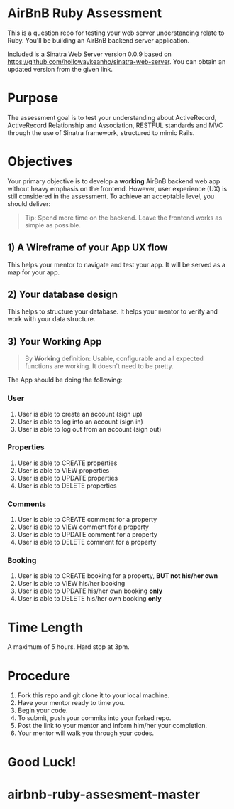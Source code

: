 # AirBnB Ruby Assessment
This is a question repo for testing your web server understanding relate to Ruby. You'll be building an AirBnB backend server application.

Included is a Sinatra Web Server version 0.0.9 based on https://github.com/hollowaykeanho/sinatra-web-server. You can obtain an updated version from the given link.

# Purpose
The assessment goal is to test your understanding about ActiveRecord, ActiveRecord Relationship and Association, RESTFUL standards and MVC through the use of Sinatra framework, structured to mimic Rails.

# Objectives
Your primary objective is to develop a **working** AirBnB backend web app without heavy emphasis on the frontend. However, user experience (UX) is still considered in the assessment. To achieve an acceptable level, you should deliver:

> Tip: 
> Spend more time on the backend. Leave the frontend works as simple as possible.

## 1) A Wireframe of your App UX flow
This helps your mentor to navigate and test your app. It will be served as a map for your app.

## 2) Your database design
This helps to structure your database. It helps your mentor to verify and work with your data structure.

## 3) Your Working App
> By **Working** definition:
> Usable, configurable and all expected functions are working. It doesn't need to be pretty.

The App should be doing the following:

### User
1. User is able to create an account (sign up)
2. User is able to log into an account (sign in)
3. User is able to log out from an account (sign out)

### Properties
1. User is able to CREATE properties
2. User is able to VIEW properties
3. User is able to UPDATE properties
4. User is able to DELETE properties

### Comments
1. User is able to CREATE comment for a property
2. User is able to VIEW comment for a property
3. User is able to UPDATE comment for a property
4. User is able to DELETE comment for a property

### Booking
1. User is able to CREATE booking for a property, **BUT not his/her own**
2. User is able to VIEW his/her booking
3. User is able to UPDATE his/her own booking **only**
4. User is able to DELETE his/her own booking **only**

# Time Length
A maximum of 5 hours. Hard stop at 3pm.

# Procedure
1. Fork this repo and git clone it to your local machine.
2. Have your mentor ready to time you.
3. Begin your code.
4. To submit, push your commits into your forked repo.
5. Post the link to your mentor and inform him/her your completion.
6. Your mentor will walk you through your codes.

# Good Luck!
# airbnb-ruby-assesment-master
